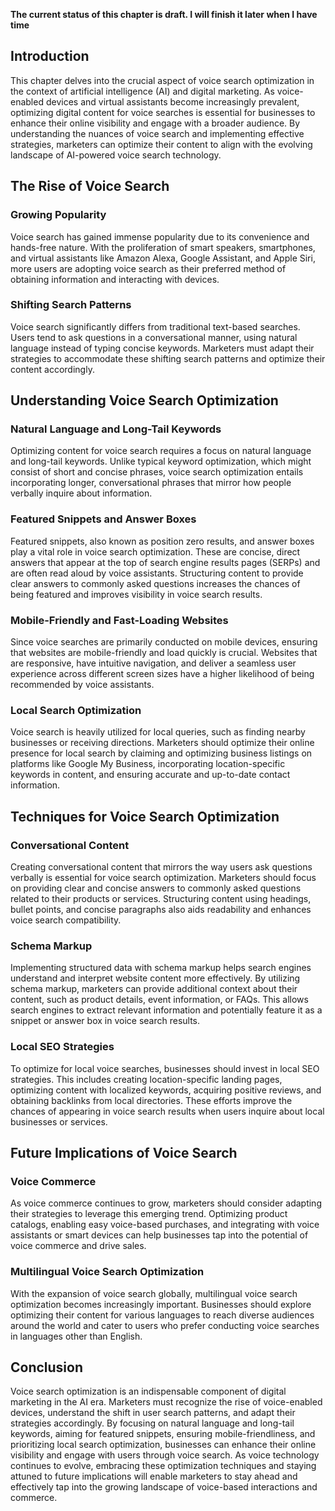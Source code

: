**The current status of this chapter is draft. I will finish it later when I have time**

Introduction
------------

This chapter delves into the crucial aspect of voice search optimization in the context of artificial intelligence (AI) and digital marketing. As voice-enabled devices and virtual assistants become increasingly prevalent, optimizing digital content for voice searches is essential for businesses to enhance their online visibility and engage with a broader audience. By understanding the nuances of voice search and implementing effective strategies, marketers can optimize their content to align with the evolving landscape of AI-powered voice search technology.

The Rise of Voice Search
------------------------

### Growing Popularity

Voice search has gained immense popularity due to its convenience and hands-free nature. With the proliferation of smart speakers, smartphones, and virtual assistants like Amazon Alexa, Google Assistant, and Apple Siri, more users are adopting voice search as their preferred method of obtaining information and interacting with devices.

### Shifting Search Patterns

Voice search significantly differs from traditional text-based searches. Users tend to ask questions in a conversational manner, using natural language instead of typing concise keywords. Marketers must adapt their strategies to accommodate these shifting search patterns and optimize their content accordingly.

Understanding Voice Search Optimization
---------------------------------------

### Natural Language and Long-Tail Keywords

Optimizing content for voice search requires a focus on natural language and long-tail keywords. Unlike typical keyword optimization, which might consist of short and concise phrases, voice search optimization entails incorporating longer, conversational phrases that mirror how people verbally inquire about information.

### Featured Snippets and Answer Boxes

Featured snippets, also known as position zero results, and answer boxes play a vital role in voice search optimization. These are concise, direct answers that appear at the top of search engine results pages (SERPs) and are often read aloud by voice assistants. Structuring content to provide clear answers to commonly asked questions increases the chances of being featured and improves visibility in voice search results.

### Mobile-Friendly and Fast-Loading Websites

Since voice searches are primarily conducted on mobile devices, ensuring that websites are mobile-friendly and load quickly is crucial. Websites that are responsive, have intuitive navigation, and deliver a seamless user experience across different screen sizes have a higher likelihood of being recommended by voice assistants.

### Local Search Optimization

Voice search is heavily utilized for local queries, such as finding nearby businesses or receiving directions. Marketers should optimize their online presence for local search by claiming and optimizing business listings on platforms like Google My Business, incorporating location-specific keywords in content, and ensuring accurate and up-to-date contact information.

Techniques for Voice Search Optimization
----------------------------------------

### Conversational Content

Creating conversational content that mirrors the way users ask questions verbally is essential for voice search optimization. Marketers should focus on providing clear and concise answers to commonly asked questions related to their products or services. Structuring content using headings, bullet points, and concise paragraphs also aids readability and enhances voice search compatibility.

### Schema Markup

Implementing structured data with schema markup helps search engines understand and interpret website content more effectively. By utilizing schema markup, marketers can provide additional context about their content, such as product details, event information, or FAQs. This allows search engines to extract relevant information and potentially feature it as a snippet or answer box in voice search results.

### Local SEO Strategies

To optimize for local voice searches, businesses should invest in local SEO strategies. This includes creating location-specific landing pages, optimizing content with localized keywords, acquiring positive reviews, and obtaining backlinks from local directories. These efforts improve the chances of appearing in voice search results when users inquire about local businesses or services.

Future Implications of Voice Search
-----------------------------------

### Voice Commerce

As voice commerce continues to grow, marketers should consider adapting their strategies to leverage this emerging trend. Optimizing product catalogs, enabling easy voice-based purchases, and integrating with voice assistants or smart devices can help businesses tap into the potential of voice commerce and drive sales.

### Multilingual Voice Search Optimization

With the expansion of voice search globally, multilingual voice search optimization becomes increasingly important. Businesses should explore optimizing their content for various languages to reach diverse audiences around the world and cater to users who prefer conducting voice searches in languages other than English.

Conclusion
----------

Voice search optimization is an indispensable component of digital marketing in the AI era. Marketers must recognize the rise of voice-enabled devices, understand the shift in user search patterns, and adapt their strategies accordingly. By focusing on natural language and long-tail keywords, aiming for featured snippets, ensuring mobile-friendliness, and prioritizing local search optimization, businesses can enhance their online visibility and engage with users through voice search. As voice technology continues to evolve, embracing these optimization techniques and staying attuned to future implications will enable marketers to stay ahead and effectively tap into the growing landscape of voice-based interactions and commerce.
